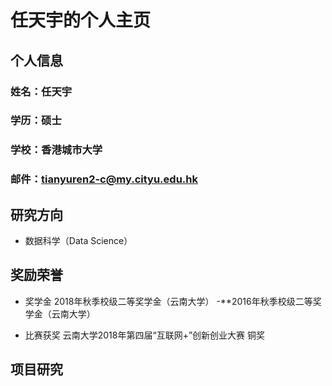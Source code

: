 # 任天宇的个人主页

## 个人信息

### 姓名：任天宇
### 学历：硕士
### 学校：香港城市大学
### 邮件：tianyuren2-c@my.cityu.edu.hk

## 研究方向
- 数据科学（Data Science）

## 奖励荣誉
- 奖学金 2018年秋季校级二等奖学金（云南大学）
        -**2016年秋季校级二等奖学金（云南大学）

- 比赛获奖 云南大学2018年第四届“互联网+”创新创业大赛 铜奖

## 项目研究





